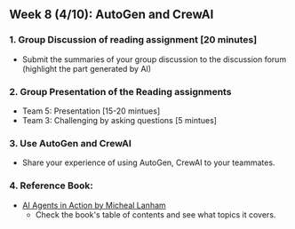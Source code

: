 ## Week 8 (4/10): AutoGen and CrewAI
### 1. Group Discussion of reading assignment [20 minutes]
- Submit the summaries of your group discussion to the discussion forum (highlight the part generated by AI)
### 2. Group Presentation of the Reading assignments
- Team  5: Presentation [15-20 mintues]
- Team  3: Challenging by asking questions [5 mintues]
### 3. Use AutoGen and CrewAI
- Share your experience of using AutoGen, CrewAI to your teammates.
### 4. Reference Book:
- [AI Agents in Action by Micheal Lanham](https://www.manning.com/books/ai-agents-in-action)
  - Check the book's table of contents and see what topics it covers.